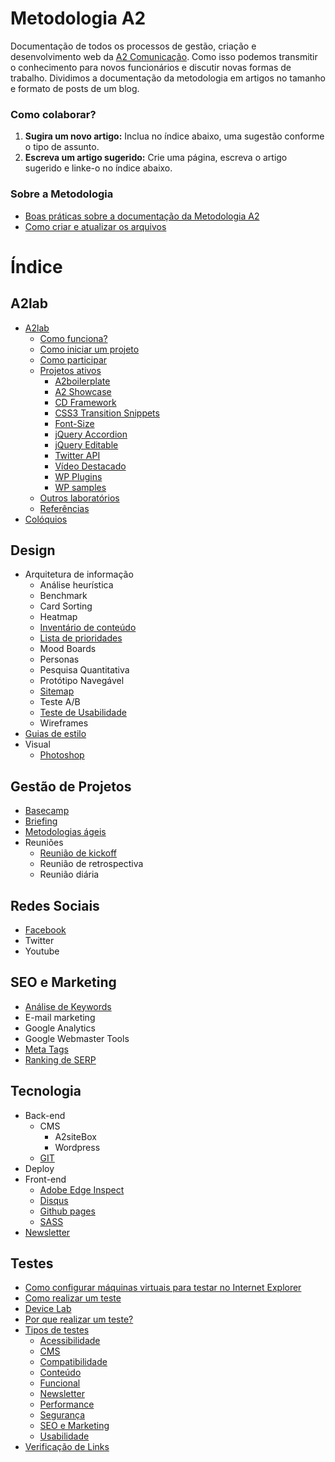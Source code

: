 # Metodologia A2

Documentação de todos os processos de gestão, criação e desenvolvimento web da [A2 Comunicação](http://a2comunicacao.com.br). Como isso podemos transmitir o conhecimento para novos funcionários e discutir novas formas de trabalho. Dividimos a documentação da metodologia em artigos no tamanho e formato de posts de um blog.

### Como colaborar? 

1. **Sugira um novo artigo:**  Inclua no índice abaixo, uma sugestão conforme o tipo de assunto.
2. **Escreva um artigo sugerido:** Crie uma página, escreva o artigo sugerido e linke-o no índice abaixo.

### Sobre a Metodologia

* [Boas práticas sobre a documentação da Metodologia A2](https://github.com/a2comunicacao/metodologia/blob/master/sobre-a-metodologia.md#boas-pr%C3%A1ticas-sobre-a-documenta%C3%A7%C3%A3o-da-metodologia-a2)
* [Como criar e atualizar os arquivos](https://github.com/a2comunicacao/metodologia/blob/master/sobre-a-metodologia.md#como-criar-e-atualizar-arquivos)

# Índice

## A2lab
* [A2lab](https://github.com/a2comunicacao/metodologia/blob/master/a2lab/a2lab.md)
  * [Como funciona?](https://github.com/a2comunicacao/metodologia/blob/master/a2lab/a2lab.md#como-funciona)
  * [Como iniciar um projeto](https://github.com/a2comunicacao/metodologia/blob/master/a2lab/a2lab.md#como-iniciar-um-projeto)
  * [Como participar](https://github.com/a2comunicacao/metodologia/blob/master/a2lab/a2lab.md#como-participar)
  * [Projetos ativos](https://github.com/a2comunicacao/metodologia/blob/master/a2lab/a2lab.md#projetos-ativos)
    * [A2boilerplate](https://github.com/a2comunicacao/metodologia/blob/master/a2lab/a2lab.md#a2boilerplate)
    * [A2 Showcase](https://gimmebar.com/loves/a2showcase)
    * [CD Framework](http://lab.a2comunicacao.com.br/cdframework/)
    * [CSS3 Transition Snippets](http://raphaelfabeni.github.io/transitionSnippets/)
    * [Font-Size](https://github.com/airton/Font-Size) 
    * [jQuery Accordion](http://raphaelfabeni.github.io/accordion/) 
    * [jQuery Editable](http://lab.a2comunicacao.com.br/jquery-editable/) 
    * [Twitter API](http://lab.a2comunicacao.com.br/twitter-api/) 
    * [Vídeo Destacado](http://wordpress.org/plugins/video-destacado/) 
    * [WP Plugins](http://lab.a2comunicacao.com.br/wp-plugins/)
    * [WP samples](http://raphaelfabeni.github.io/wp-samples/)
  * [Outros laboratórios](https://github.com/a2comunicacao/metodologia/blob/master/a2lab/a2lab.md#outros-laborat%C3%B3rios)
  * [Referências](https://github.com/a2comunicacao/metodologia/blob/master/a2lab/a2lab.md#refer%C3%AAncias)
* [Colóquios](https://github.com/a2comunicacao/metodologia/wiki/Col%C3%B3quios)

## Design
* Arquitetura de informação
  * Análise heurística
  * Benchmark
  * Card Sorting
  * Heatmap
  * [Inventário de conteúdo](https://github.com/a2comunicacao/metodologia/wiki/Invent%C3%A1rio-de-conte%C3%BAdo)
  * [Lista de prioridades](https://github.com/a2comunicacao/metodologia/wiki/Lista-de-Prioridades)
  * Mood Boards
  * Personas
  * Pesquisa Quantitativa
  * Protótipo Navegável
  * [Sitemap](https://github.com/a2comunicacao/metodologia/wiki/Sitemap)
  * Teste A/B
  * [Teste de Usabilidade](https://github.com/a2comunicacao/metodologia/wiki/Teste-de-Usabilidade)
  * Wireframes
* [Guias de estilo](https://github.com/a2comunicacao/metodologia/wiki/Guias-de-Estilo)
* Visual
  * [Photoshop](https://github.com/a2comunicacao/metodologia/wiki/Photoshop)

## Gestão de Projetos

* [Basecamp](https://github.com/a2comunicacao/metodologia/wiki/Basecamp)
* [Briefing](https://github.com/a2comunicacao/metodologia/wiki/Briefing)
* [Metodologias ágeis](https://github.com/a2comunicacao/metodologia/wiki/Metodologias-%C3%81geis)
* Reuniões  
  * [Reunião de kickoff](https://github.com/a2comunicacao/metodologia/wiki/Reuni%C3%A3o-de-kickoff)
  * Reunião de retrospectiva
  * Reunião diária
  
## Redes Sociais

* [Facebook](https://github.com/a2comunicacao/metodologia/wiki/Facebook)
* Twitter
* Youtube

## SEO e Marketing
* [Análise de Keywords](https://github.com/a2comunicacao/metodologia/wiki/Ana%CC%81lise-de-keywords)
* E-mail marketing
* Google Analytics
* Google Webmaster Tools
* [Meta Tags](https://github.com/a2comunicacao/metodologia/wiki/Meta-Tags)
* [Ranking de SERP](https://github.com/a2comunicacao/metodologia/wiki/Ranking-de-serp)

## Tecnologia
* Back-end
  * CMS
    * A2siteBox
    * Wordpress
  * [GIT](https://github.com/a2comunicacao/metodologia/wiki/GIT)
* Deploy
* Front-end
  * [Adobe Edge Inspect](https://github.com/a2comunicacao/metodologia/wiki/Adobe-Edge-Inspect)
  * [Disqus](https://github.com/a2comunicacao/metodologia/wiki/Disqus)
  * [Github pages](https://github.com/a2comunicacao/metodologia/wiki/GitHub-Pages)
  * [SASS](https://github.com/a2comunicacao/metodologia/wiki/SASS)
* [Newsletter](https://github.com/a2comunicacao/metodologia/wiki/Newsletter)

## Testes
* [Como configurar máquinas virtuais para testar no Internet Explorer](https://github.com/a2comunicacao/metodologia/wiki/Como-configurar-m%C3%A1quinas-virtuais-para-testar-no-Internet-Explorer)
* [Como realizar um teste](https://github.com/a2comunicacao/metodologia/wiki/Como-realizar-um-teste)
* [Device Lab](https://github.com/a2comunicacao/metodologia/wiki/Device-lab)
* [Por que realizar um teste?](https://github.com/a2comunicacao/metodologia/wiki/Por-que-realizar-um-teste)
* [Tipos de testes](https://github.com/a2comunicacao/metodologia/wiki/Tipos-de-testes)
  * [Acessibilidade](https://github.com/a2comunicacao/metodologia/wiki/Tipos-de-testes#wiki-acessibilidade)
  * [CMS](https://github.com/a2comunicacao/metodologia/wiki/Tipos-de-testes#wiki-cms)
  * [Compatibilidade](https://github.com/a2comunicacao/metodologia/wiki/Tipos-de-testes#wiki-compatibilidade)
  * [Conteúdo](https://github.com/a2comunicacao/metodologia/wiki/Tipos-de-testes#wiki-conteudo)
  * [Funcional](https://github.com/a2comunicacao/metodologia/wiki/Tipos-de-testes#wiki-funcional)
  * [Newsletter](https://github.com/a2comunicacao/metodologia/wiki/Tipos-de-testes#wiki-newsletter)
  * [Performance](https://github.com/a2comunicacao/metodologia/wiki/Tipos-de-testes#wiki-performance)
  * [Segurança](https://github.com/a2comunicacao/metodologia/wiki/Tipos-de-testes#wiki-seguran%C3%A7a)
  * [SEO e Marketing](https://github.com/a2comunicacao/metodologia/wiki/Tipos-de-testes#wiki-seo-e-marketing)
  * [Usabilidade](https://github.com/a2comunicacao/metodologia/wiki/Tipos-de-testes#wiki-usabilidade)
* [Verificação de Links](https://github.com/a2comunicacao/metodologia/wiki/Verifica%C3%A7%C3%A3o-de-links)




